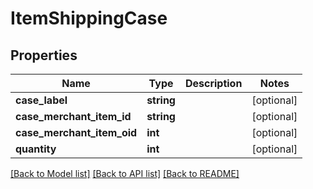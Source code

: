 # ItemShippingCase

## Properties
Name | Type | Description | Notes
------------ | ------------- | ------------- | -------------
**case_label** | **string** |  | [optional] 
**case_merchant_item_id** | **string** |  | [optional] 
**case_merchant_item_oid** | **int** |  | [optional] 
**quantity** | **int** |  | [optional] 

[[Back to Model list]](../README.md#documentation-for-models) [[Back to API list]](../README.md#documentation-for-api-endpoints) [[Back to README]](../README.md)


